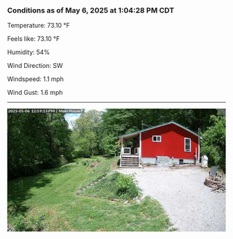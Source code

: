 ### Conditions as of May 6, 2025 at 1:04:28 PM CDT 

Temperature: 73.10 &deg;F

Feels like: 73.10 &deg;F

Humidity: 54%

Wind Direction: SW

Windspeed: 1.1 mph

Wind Gust: 1.6 mph

---

<img src="./images/latest.jpeg"/>

